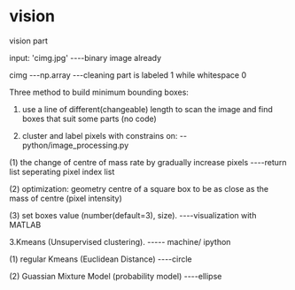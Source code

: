 # vision
vision part

input: 'cimg.jpg' ----binary image already

cimg    ---np.array ---cleaning part is labeled 1 while whitespace 0

Three method to build minimum bounding boxes:

1. use a line of different(changeable) length to scan the image and find boxes that suit some parts (no code)

2. cluster and label pixels with constrains on:   --python/image_processing.py 

(1) the change of centre of mass rate by gradually increase pixels   ----return list seperating pixel index list

(2) optimization: geometry centre of a square box to be as close as the mass of centre (pixel intensity)

(3) set boxes value (number(default=3), size). ----visualization with MATLAB

3.Kmeans (Unsupervised clustering).    ----- machine/ ipython 

(1) regular Kmeans (Euclidean Distance) ----circle

(2) Guassian Mixture Model (probability model)  ----ellipse

